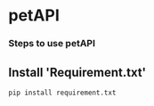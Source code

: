 # petAPI

### Steps to use petAPI

## Install 'Requirement.txt'
```
pip install requirement.txt
```
